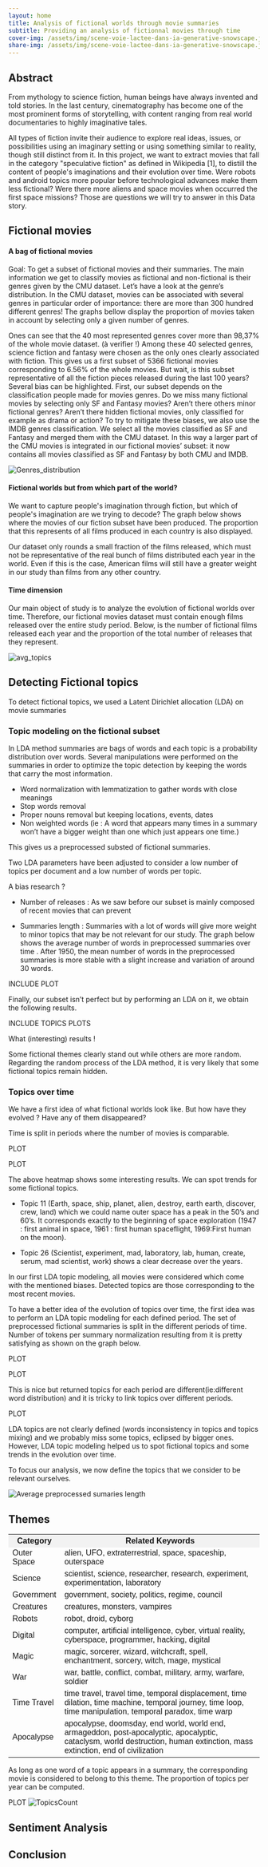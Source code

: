 ```yaml
---
layout: home
title: Analysis of fictional worlds through movie summaries
subtitle: Providing an analysis of fictionnal movies through time
cover-img: /assets/img/scene-voie-lactee-dans-ia-generative-snowscape.jpg
share-img: /assets/img/scene-voie-lactee-dans-ia-generative-snowscape.jpg
---
```


## Abstract

From mythology to science fiction, human beings have always invented and told stories. In the last century, cinematography has become one of the most prominent forms of storytelling, with content ranging from real world documentaries to highly imaginative tales. 

All types of fiction invite their audience to explore real ideas, issues, or possibilities using an imaginary setting or using something similar to reality, though still distinct from it. In this project, we want to extract movies that fall in the category "speculative fiction" as defined in Wikipedia [1], to distill the content of people's imaginations and their evolution over time. Were robots and android topics more popular before technological advances make them less fictional? Were there more aliens and space movies when occurred the first space missions? Those are questions we will try to answer in this Data story.

## Fictional movies

#### A bag of fictional movies
Goal: To get a subset of fictional movies and their summaries.
The main information we get to classify movies as fictional and non-fictional is their genres given by the CMU dataset. Let’s have a look at the genre’s distribution. 
In the CMU dataset, movies can be associated with several genres in particular order of importance: there are more than 300 hundred different genres! The graphs bellow display the proportion of movies taken in account by selecting only a given number of genres. 

Ones can see that the 40 most represented genres cover more than 98,37% of the whole movie dataset. (à verifier !)
Among these 40 selected genres, science fiction and fantasy were chosen as the only ones clearly associated with fiction.
This gives us a first subset of 5366 fictional movies corresponding to 6.56% of the whole movies.
But wait, is this subset representative of all the fiction pieces released during the last 100 years?
Several bias can be highlighted. First, our subset depends on the classification people made for movies genres. Do we miss many fictional movies by selecting only SF and Fantasy movies? Aren’t there others minor fictional genres? Aren’t there hidden fictional movies, only classified for example as drama or action?
To try to mitigate these biases, we also use the IMDB genres classification. We select all the movies classified as SF and Fantasy and merged them with the CMU dataset. In this way a larger part of the CMU movies is integrated in our fictional movies’ subset: it now contains all movies classified as SF and Fantasy by both CMU and IMDB.  

![Genres_distribution](/assets/img/Genres_distribution.png)


#### Fictional worlds but from which part of the world?

We want to capture people's imagination through fiction, but which of people's imagination are we trying to decode? The graph below shows where the movies of our fiction subset have been produced. The proportion that this represents of all films produced in each country is also displayed. 


Our dataset only rounds a small fraction of the films released, which must not be representative of the real bunch of films distributed each year in the world. Even if this is the case, American films will still have a greater weight in our study than films from any other country.

#### Time dimension
Our main object of study is to analyze the evolution of fictional worlds over time. Therefore, our fictional movies dataset must contain enough films released over the entire study period. Below, is the number of fictional films released each year and the proportion of the total number of releases that they represent.


![avg_topics](/assets/img/Topic_avg.png)


## Detecting Fictional topics
To detect fictional topics, we used a Latent Dirichlet allocation (LDA) on movie summaries 

### Topic modeling on the fictional subset
In LDA method summaries are  bags of words and each topic is a probability distribution over words.
Several manipulations were performed on the summaries in order to optimize the topic detection by keeping the words that carry the most information.
* Word normalization with lemmatization to gather words with close meanings
* Stop words removal   
* Proper nouns removal but keeping locations, events, dates
* Non weighted words (ie : A word that appears many times in a summary won’t have a bigger weight than one which just appears one time.)
  
This gives us a preprocessed substed of fictional summaries. 

Two LDA parameters have been adjusted to consider a  low number of topics per document and a low number of words per topic. 

A bias research ?
* Number of releases : As we saw before our subset is mainly composed of recent movies that can prevent
  
* Summaries length : Summaries with a lot of words will give more weight to minor topics that may be not relevant for our study. The graph below shows the average number of words in preprocessed summaries over time . After 1950, the mean number of words in the preprocessed summaries is more stable with a slight increase and variation of around 30 words. 

INCLUDE PLOT

Finally, our subset isn’t perfect but by performing an LDA on it, we obtain the following results.

INCLUDE TOPICS PLOTS

What (interesting) results ! 

Some fictional themes clearly stand out while others are more random. Regarding the random process of the LDA method, it is very likely that some fictional topics remain hidden. 

### Topics over time

We have a first idea of what fictional worlds look like. But how have they evolved ? Have any of them disappeared? 

Time is split in periods where the number of movies is comparable.

PLOT

PLOT

The above heatmap shows some interesting  results. We can spot trends for some fictional topics.

* Topic 11 (Earth, space, ship, planet, alien, destroy, earth earth, discover, crew, land) which we could name outer space has a peak in the 50’s and 60’s. It corresponds exactly to the beginning of space exploration (1947 : first animal in space,  1961 : first human spaceflight, 1969:First human on the moon).
  
* Topic 26 (Scientist, experiment, mad, laboratory, lab, human, create, serum, mad scientist, work) shows a clear decrease over the years.

In our first LDA topic modeling, all movies were considered which come with the mentioned biases. Detected topics are those corresponding to the most recent movies. 

To have a better idea of the evolution of topics over time, the first idea was to perform an LDA topic modeling for each defined period. The set of preprocessed fictional summaries is split in the different periods of time. Number of tokens per summary normalization resulting from it is pretty satisfying as shown on the graph below. 

PLOT

PLOT

This is nice but returned topics for each period are different(ie:different word distribution) and it is tricky to link topics over different periods. 

PLOT

LDA topics are not clearly defined (words inconsistency in topics and  topics mixing) and we probably miss some topics, eclipsed by bigger ones.  However, LDA topic modeling helped us to spot fictional topics and some trends in the evolution over time.

To focus our analysis, we now define the topics that we consider to be relevant ourselves.


![Average preprocessed sumaries length](/assets/img/Genres_distribution.png)

<html>
<head>
  <style>
    table {
      font-family: Arial, sans-serif;
      border-collapse: collapse;
      width: 100%;
    }


    th, td {
      border: 1px solid #dddddd;
      text-align: left;
      padding: 8px;
    }


    th {
      background-color: #f2f2f2;
    }
  </style>
</head>
<body>


<h2>Themes</h2>


<table>
  <tr>
    <th>Category</th>
    <th>Related Keywords</th>
  </tr>
  <tr>
    <td>Outer Space</td>
    <td>alien, UFO, extraterrestrial, space, spaceship, outerspace</td>
  </tr>
  <tr>
    <td>Science</td>
    <td>scientist, science, researcher, research, experiment, experimentation, laboratory</td>
  </tr>
  <tr>
    <td>Government</td>
    <td>government, society, politics, regime, council</td>
  </tr>
  <tr>
    <td>Creatures</td>
    <td>creatures, monsters, vampires</td>
  </tr>
  <tr>
    <td>Robots</td>
    <td>robot, droid, cyborg</td>
  </tr>
  <tr>
    <td>Digital</td>
    <td>computer, artificial intelligence, cyber, virtual reality, cyberspace, programmer, hacking, digital</td>
  </tr>
  <tr>
    <td>Magic</td>
    <td>magic, sorcerer, wizard, witchcraft, spell, enchantment, sorcery, witch, mage, mystical</td>
  </tr>
  <tr>
    <td>War</td>
    <td>war, battle, conflict, combat, military, army, warfare, soldier</td>
  </tr>
  <tr>
    <td>Time Travel</td>
    <td>time travel, travel time, temporal displacement, time dilation, time machine, temporal journey, time loop, time manipulation, temporal paradox, time warp</td>
  </tr>
  <tr>
    <td>Apocalypse</td>
    <td>apocalypse, doomsday, end world, world end, armageddon, post-apocalyptic, apocalyptic, cataclysm, world destruction, human extinction, mass extinction, end of civilization</td>
  </tr>
</table>
</body>
</html>

As long as one word of a topic appears in a summary, the corresponding movie is considered to belong to this theme. The proportion of topics per year can be computed.


PLOT
![TopicsCount](/assets/img/TopicsCount.svg)

## Sentiment Analysis


## Conclusion

